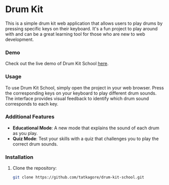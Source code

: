 # Drum Kit

This is a simple drum kit web application that allows users to play drums by pressing specific keys on their keyboard. It's a fun project to play around with and can be a great learning tool for those who are new to web development.

### Demo
Check out the live demo of Drum Kit School [here](https://tatkagore.github.io/drum-kit-school/).

### Usage
To use Drum Kit School, simply open the project in your web browser. Press the corresponding keys on your keyboard to play different drum sounds. The interface provides visual feedback to identify which drum sound corresponds to each key.

### Additional Features
- **Educational Mode**: A new mode that explains the sound of each drum as you play.
- **Quiz Mode**: Test your skills with a quiz that challenges you to play the correct drum sounds.

### Installation
1. Clone the repository:
   ```bash
   git clone https://github.com/tatkagore/drum-kit-school.git